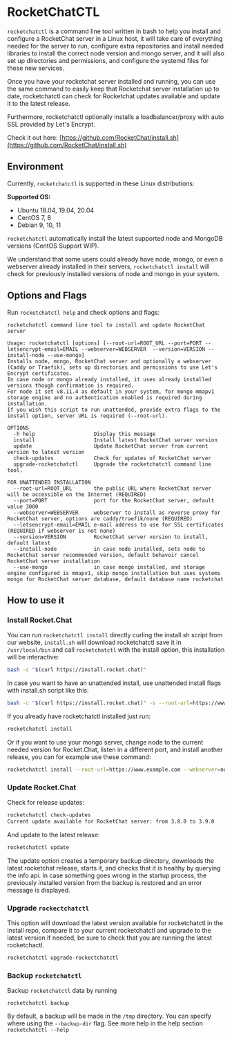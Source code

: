 # RocketChatCTL

`rocketchatctl` is a command line tool written in bash to help you install and configure a RocketChat server in a Linux host, it will take care of everything needed for the server to run, configure extra repositories and install needed libraries to install the correct node version and mongo server, and it will also set up directories and permissions, and configure the systemd files for these new services.

Once you have your rocketchat server installed and running, you can use the same command to easily keep that Rocketchat server installation up to date, rocketchatctl can check for Rocketchat updates available and update it to the latest release.

Furthermore, rocketchatctl optionally installs a loadbalancer/proxy with auto SSL provided by Let's Encrypt.

Check it out here: [https://github.com/RocketChat/install.sh](https://github.com/RocketChat/install.sh)

## Environment

Currently, `rocketchatctl` is supported in these Linux distributions:

**Supported OS:**

* Ubuntu 18.04, 19.04, 20.04
* CentOS 7, 8
* Debian 9, 10, 11

`rocketchatctl` automatically install the latest supported node and MongoDB versions (CentOS Support WIP).

We understand that some users could already have node, mongo, or even a webserver already installed in their servers, `rocketchatctl install` will check for previously installed versions of node and mongo in your system.

## Options and Flags

Run `rocketchatctl help` and check options and flags:

```
rocketchatctl command line tool to install and update RocketChat server

Usage: rocketchatctl [options] [--root-url=ROOT_URL --port=PORT --letsencrypt-email=EMAIL --webserver=WEBSERVER  --version=VERSION --install-node --use-mongo]
Installs node, mongo, RocketChat server and optionally a webserver (Caddy or Traefik), sets up directories and permissions to use Let's Encrypt certificates.
In case node or mongo already installed, it uses already installed versions though confirmation is required.
For node it set v8.11.4 as default in your system, for mongo mmapv1 storage engine and no authentication enabled is required during installation.
If you wish this script to run unattended, provide extra flags to the install option, server URL is required (--root-url).

OPTIONS
  -h help                   Display this message
  install                   Install latest RocketChat server version
  update                    Update RocketChat server from current version to latest version
  check-updates             Check for updates of RocketChat server
  upgrade-rocketchatctl     Upgrade the rocketchatctl command line tool.

FOR UNATTENDED INSTALLATION
  --root-url=ROOT_URL       the public URL where RocketChat server will be accessible on the Internet (REQUIRED)
  --port=PORT               port for the RocketChat server, default value 3000
  --webserver=WEBSERVER     webserver to install as reverse proxy for RocketChat server, options are caddy/traefik/none (REQUIRED)
  --letsencrypt-email=EMAIL e-mail address to use for SSL certificates (REQUIRED if webserver is not none)
  --version=VERSION         RocketChat server version to install, default latest
  --install-node            in case node installed, sets node to RocketChat server recommended version, default behavoir cancel RocketChat server installation
  --use-mongo               in case mongo installed, and storage engine configured is mmapv1, skip mongo installation but uses systems mongo for RocketChat server database, default database name rocketchat
```

## How to use it

### Install Rocket.Chat

You can run `rocketchatctl install` directly curling the install.sh script from our website, `install.sh` will download rocketchatctl save it in `/usr/local/bin` and call `rocketchatctl` with the install option, this installation will be interactive:

```bash
bash -c "$(curl https://install.rocket.chat)"
```

In case you want to have an unattended install, use unattended install flags with install.sh script like this:

```bash
bash -c "$(curl https://install.rocket.chat)" -s --root-url=https://www.example.com --webserver=traefik --letsencrypt-email=myemail@mydomain.com
```

If you already have rocketchatctl installed just run:

```bash
rocketchatctl install
```

Or if you want to use your mongo server, change node to the current needed version for Rocket.Chat, listen in a different port, and install another release, you can for example use these command:

```bash
rocketchatctl install --root-url=https://www.example.com --webserver=none --use-mongo --install-node --port=4000 --version=3.9.0
```

### Update Rocket.Chat

Check for release updates:

```bash
rocketchatctl check-updates
Current update available for RocketChat server: from 3.8.0 to 3.9.0
```

And update to the latest release:

```bash
rocketchatctl update
```

The update option creates a temporary backup directory, downloads the latest rocketchat release, starts it, and checks that it is healthy by querying the info api. In case something goes wrong in the startup process, the previously installed version from the backup is restored and an error message is displayed.

### Upgrade `rockectchatctl`

This option will download the latest version available for rocketchatctl in the install repo, compare it to your current rocketchatctl and upgrade to the latest version if needed, be sure to check that you are running the latest rocketchactl.

```bash
rocketchatctl upgrade-rockectchatctl
```

### **Backup `rocketchatctl`**

Backup `rocketchatctl` data by running

```
rocketchatctl backup
```

By default, a backup will be made in the `/tmp` directory. You can specify where using the `--backup-dir` flag. See more help in the help section `rocketchatctl --help`
